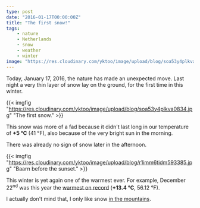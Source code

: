 ```yaml
---
type: post
date: "2016-01-17T00:00:00Z"
title: "The first snow!"
tags:
    - nature
    - Netherlands
    - snow
    - weather
    - winter
image: "https://res.cloudinary.com/yktoo/image/upload/blog/soa53y4plkva0834.jpg"
---
```


Today, January 17, 2016, the nature has made an unexpected move. Last night a very thin layer of snow lay on the ground, for the first time in this winter.

{{< imgfig "https://res.cloudinary.com/yktoo/image/upload/blog/soa53y4plkva0834.jpg" "The first snow." >}}

<!--more-->

This snow was more of a fad because it didn't last long in our temperature of **+5 °C** (41 °F), also because of the very bright sun in the morning.

There was already no sign of snow later in the afternoon.

{{< imgfig "https://res.cloudinary.com/yktoo/image/upload/blog/r1imm6tidm593385.jpg" "Baarn before the sunset." >}}

This winter is yet again one of the warmest ever. For example, December 22<sup>nd</sup> was this year the [warmest on record](http://nieuws.weeronline.nl/22-december-2015-winter-begint-record-warm/) (**+13.4 °C**, 56.12 °F).

I actually don't mind that, I only like snow [in the mountains](ru;0239).
